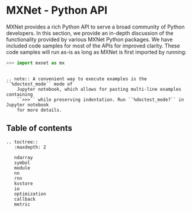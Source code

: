 # MXNet - Python API

MXNet provides a rich Python API to serve a broad community of Python developers.
In this section, we provide an in-depth discussion of the functionality provided by
various MXNet Python packages. We have included code samples for most of the APIs
for improved clarity. These code samples will run as-is as long as MXNet is first
imported by running:

```python
>>> import mxnet as mx
```

```eval_rst

.. note:: A convenient way to execute examples is the ``%doctest_mode`` mode of
    Jupyter notebook, which allows for pasting multi-line examples containing
    ``>>>`` while preserving indentation. Run ``%doctest_mode?`` in Jupyter notebook
    for more details.

```

## Table of contents

```eval_rst
.. toctree::
   :maxdepth: 2

   ndarray
   symbol
   module
   nn
   rnn
   kvstore
   io
   optimization
   callback
   metric
```
